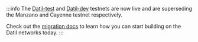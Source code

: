 :::info
The [Datil-test](connecting-to-a-lit-network/testnets#datil-test) and [Datil-dev](connecting-to-a-lit-network/testnets#datil-dev) testnets are now live and are superseding the Manzano and Cayenne testnet respectively.

Check out the [migration docs](connecting-to-a-lit-network/migrating-to-datil) to learn how you can start building on the Datil networks today.
:::
